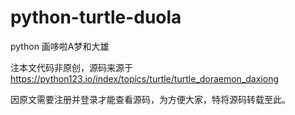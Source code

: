 # python-turtle-duola
python 画哆啦A梦和大雄

注本文代码非原创，源码来源于 https://python123.io/index/topics/turtle/turtle_doraemon_daxiong

因原文需要注册并登录才能查看源码，为方便大家，特将源码转载至此。
